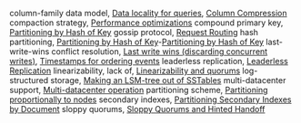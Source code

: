 column-family data model, [Data locality for queries](ch02.html#idm140605781112848), [Column Compression](ch03.html#idm140605777665536)
compaction strategy, [Performance optimizations](ch03.html#idm140605778279296)
compound primary key, [Partitioning by Hash of Key](ch06.html#idm140605775272416)
gossip protocol, [Request Routing](ch06.html#idm140605774991168)
hash partitioning, [Partitioning by Hash of Key](ch06.html#ix_cassandrahash)-[Partitioning by Hash of Key](ch06.html#idm140605775260640)
last-write-wins conflict resolution, [Last write wins (discarding concurrent writes)](ch05.html#idm140605775580544), [Timestamps for ordering events](ch08.html#idm140605760722000)
leaderless replication, [Leaderless Replication](ch05.html#idm140605775813968)
linearizability, lack of, [Linearizability and quorums](ch09.html#idm140605759844000)
log-structured storage, [Making an LSM-tree out of SSTables](ch03.html#idm140605778327280)
multi-datacenter support, [Multi-datacenter operation](ch05.html#idm140605775621072)
partitioning scheme, [Partitioning proportionally to nodes](ch06.html#idm140605775063072)
secondary indexes, [Partitioning Secondary Indexes by Document](ch06.html#idm140605775203744)
sloppy quorums, [Sloppy Quorums and Hinted Handoff](ch05.html#idm140605775634768)
